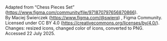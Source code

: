 Adapted from “Chess Pieces Set” (https://www.figma.com/community/file/971870797656870866).  
By Maciej Świerczek (https://www.figma.com/@swierq) , Figma Community.  
Licensed under CC BY 4.0 (https://creativecommons.org/licenses/by/4.0/).  
Changes: resized icons, changed color of icons, converted to PNG. Accessed 22 July 2025.  
